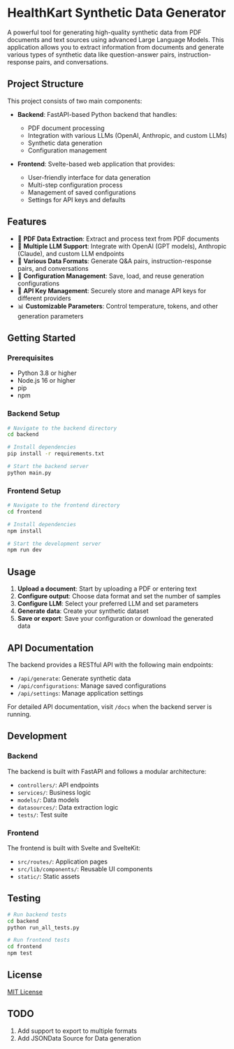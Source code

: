 # HealthKart Synthetic Data Generator

A powerful tool for generating high-quality synthetic data from PDF documents and text sources using advanced Large Language Models. This application allows you to extract information from documents and generate various types of synthetic data like question-answer pairs, instruction-response pairs, and conversations.

## Project Structure

This project consists of two main components:

- **Backend**: FastAPI-based Python backend that handles:
  - PDF document processing
  - Integration with various LLMs (OpenAI, Anthropic, and custom LLMs)
  - Synthetic data generation
  - Configuration management

- **Frontend**: Svelte-based web application that provides:
  - User-friendly interface for data generation
  - Multi-step configuration process
  - Management of saved configurations
  - Settings for API keys and defaults

## Features

- 📄 **PDF Data Extraction**: Extract and process text from PDF documents
- 🤖 **Multiple LLM Support**: Integrate with OpenAI (GPT models), Anthropic (Claude), and custom LLM endpoints
- 🔄 **Various Data Formats**: Generate Q&A pairs, instruction-response pairs, and conversations
- 💾 **Configuration Management**: Save, load, and reuse generation configurations
- 🔑 **API Key Management**: Securely store and manage API keys for different providers
- 📊 **Customizable Parameters**: Control temperature, tokens, and other generation parameters

## Getting Started

### Prerequisites

- Python 3.8 or higher
- Node.js 16 or higher
- pip
- npm

### Backend Setup

```bash
# Navigate to the backend directory
cd backend

# Install dependencies
pip install -r requirements.txt

# Start the backend server
python main.py
```

### Frontend Setup

```bash
# Navigate to the frontend directory
cd frontend

# Install dependencies
npm install

# Start the development server
npm run dev
```

## Usage

1. **Upload a document**: Start by uploading a PDF or entering text
2. **Configure output**: Choose data format and set the number of samples
3. **Configure LLM**: Select your preferred LLM and set parameters
4. **Generate data**: Create your synthetic dataset
5. **Save or export**: Save your configuration or download the generated data

## API Documentation

The backend provides a RESTful API with the following main endpoints:

- `/api/generate`: Generate synthetic data
- `/api/configurations`: Manage saved configurations
- `/api/settings`: Manage application settings

For detailed API documentation, visit `/docs` when the backend server is running.

## Development

### Backend

The backend is built with FastAPI and follows a modular architecture:

- `controllers/`: API endpoints
- `services/`: Business logic
- `models/`: Data models
- `datasources/`: Data extraction logic
- `tests/`: Test suite

### Frontend

The frontend is built with Svelte and SvelteKit:

- `src/routes/`: Application pages
- `src/lib/components/`: Reusable UI components
- `static/`: Static assets

## Testing

```bash
# Run backend tests
cd backend
python run_all_tests.py

# Run frontend tests
cd frontend
npm test
```

## License

[MIT License](LICENSE)

## TODO
1. Add support to export to multiple formats
2. Add JSONData Source for Data generation